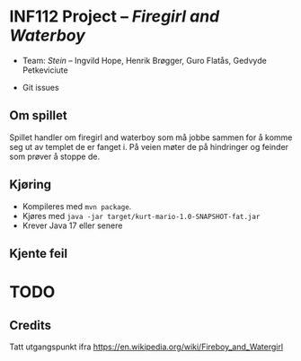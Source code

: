 # INF112 Project – *Firegirl and Waterboy*

* Team: *Stein* – Ingvild Hope, Henrik Brøgger, Guro Flatås, Gedvyde Petkeviciute

* Git issues 

## Om spillet

Spillet handler om firegirl and waterboy som må jobbe sammen for å komme seg ut av templet de er fanget i. På veien møter de på hindringer og feinder som prøver å stoppe de.

## Kjøring
* Kompileres med `mvn package`.
* Kjøres med `java -jar target/kurt-mario-1.0-SNAPSHOT-fat.jar`
* Krever Java 17 eller senere

## Kjente feil

# TODO

## Credits
Tatt utgangspunkt ifra https://en.wikipedia.org/wiki/Fireboy_and_Watergirl